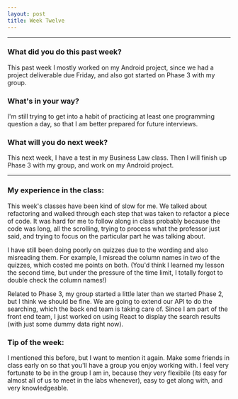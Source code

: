 ```yaml
---
layout: post
title: Week Twelve
---
```


---

### What did you do this past week?
This past week I mostly worked on my Android project, since we had a project deliverable due Friday, and also got started on Phase 3 with my group.

### What's in your way?
I'm still trying to get into a habit of practicing at least one programming question a day, so that I am better prepared for future interviews. 

### What will you do next week?
This next week, I have a test in my Business Law class. Then I will finish up Phase 3 with my group, and work on my Android project. 

---

### My experience in the class:
This week's classes have been kind of slow for me. We talked about refactoring and walked through each step that was taken to refactor a piece of code. It was hard for me to follow along in class probably because the code was long, all the scrolling, trying to process what the professor just said, and trying to focus on the particular part he was talking about. 

I have still been doing poorly on quizzes due to the wording and also misreading them. For example, I misread the column names in two of the quizzes, which costed me points on both. (You'd think I learned my lesson the second time, but under the pressure of the time limit, I totally forgot to double check the column names!) 

Related to Phase 3, my group started a little later than we started Phase 2, but I think we should be fine. We are going to extend our API to do the searching, which the back end team is taking care of. Since I am part of the front end team, I just worked on using React to display the search results (with just some dummy data right now). 

### Tip of the week:
I mentioned this before, but I want to mention it again. Make some friends in class early on so that you'll have a group you enjoy working with. I feel very fortunate to be in the group I am in, because they very flexibile (its easy for almost all of us to meet in the labs whenever), easy to get along with, and very knowledgeable. 

